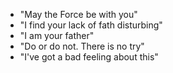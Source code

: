 - "May the Force be with you"
- "I find your lack of fath disturbing"
- "I am your father"
- "Do or do not. There is no try"
- "I've got a bad feeling about this"

